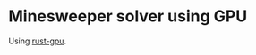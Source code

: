 # Minesweeper solver using GPU

Using [rust-gpu](https://rust-gpu.github.io/Rust-CUDA/guide/getting_started.html#required-libraries).

